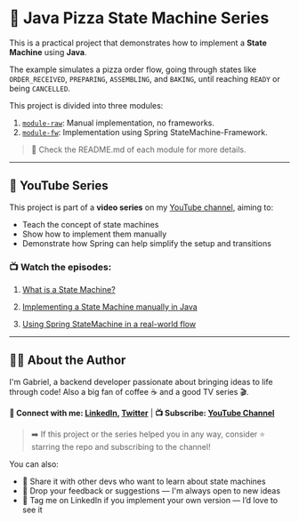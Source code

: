 # 🍕 Java Pizza State Machine Series

This is a practical project that demonstrates how to implement a **State Machine** using **Java**. 

The example simulates a pizza order flow, going through states like `ORDER_RECEIVED`, `PREPARING`, `ASSEMBLING`, and `BAKING`, until reaching `READY` or being `CANCELLED`.

This project is divided into three modules:

1. [`module-raw`](./modulo-raw/README.md): Manual implementation, no frameworks.
2. [`module-fw`](./modulo-fw/README.md): Implementation using Spring StateMachine-Framework.

> 📌 Check the README.md of each module for more details.
---

## 🎥 YouTube Series

This project is part of a **video series** on my [YouTube channel](https://www.youtube.com/@gabrielbragadev), aiming to:

- Teach the concept of state machines
- Show how to implement them manually
- Demonstrate how Spring can help simplify the setup and transitions

### 📺 Watch the episodes:
1. [What is a State Machine?](https://www.youtube.com/@gabrielbragadev)

2. [Implementing a State Machine manually in Java](https://www.youtube.com/@gabrielbragadev)

3. [Using Spring StateMachine in a real-world flow](https://www.youtube.com/@gabrielbragadev)

---

## 👨‍💻 About the Author
I'm Gabriel, a backend developer passionate about bringing ideas to life through code!
Also a big fan of coffee ☕ and a good TV series 🎬.

**🔗 Connect with me: [LinkedIn](https://www.linkedin.com/in/gabriel-braga-da-silva/), [Twitter](https://x.com/gbraga_dev)** |
**📺 Subscribe: [YouTube Channel](https://www.youtube.com/@gabrielbragadev)**

> ➡️ If this project or the series helped you in any way, consider ⭐️ starring the repo and subscribing to the channel!

You can also:
- 🍕 Share it with other devs who want to learn about state machines
- 💬 Drop your feedback or suggestions — I'm always open to new ideas
- 📢 Tag me on LinkedIn if you implement your own version — I’d love to see it
